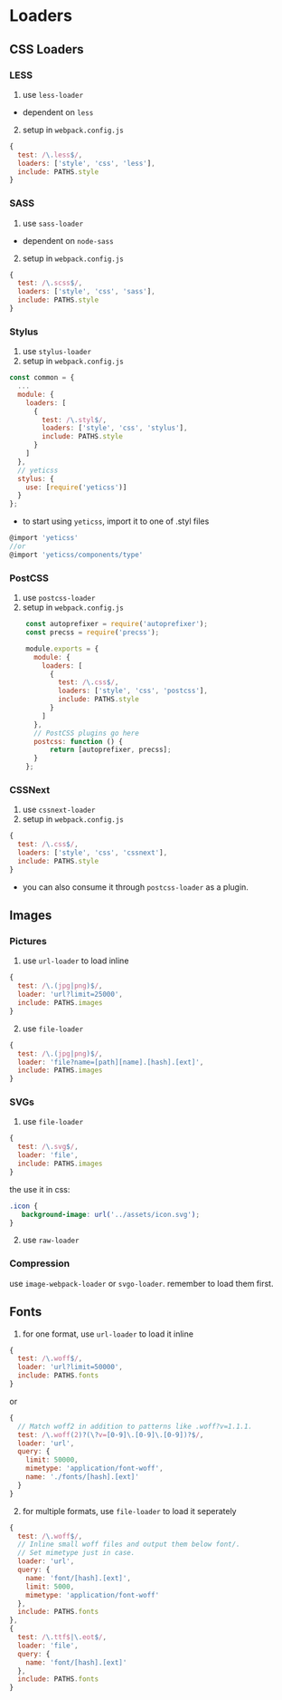 # Loaders

## CSS Loaders

### LESS

1. use `less-loader` 
 - dependent on `less`
2. setup in `webpack.config.js`

```javascript
{
  test: /\.less$/,
  loaders: ['style', 'css', 'less'],
  include: PATHS.style
}
```

### SASS

1. use `sass-loader` 
 - dependent on `node-sass`
2. setup in `webpack.config.js`

```javascript
{
  test: /\.scss$/,
  loaders: ['style', 'css', 'sass'],
  include: PATHS.style
}
```

### Stylus

1. use `stylus-loader`
2. setup in `webpack.config.js`

```javascript
const common = {
  ...
  module: {
    loaders: [
      {
        test: /\.styl$/,
        loaders: ['style', 'css', 'stylus'],
        include: PATHS.style
      }
    ]
  },
  // yeticss
  stylus: {
    use: [require('yeticss')]
  }
};
```

 - to start using `yeticss`, import it to one of .styl files

 ```javascript
@import 'yeticss'
//or
@import 'yeticss/components/type'
```


### PostCSS

1. use `postcss-loader` 
2. setup in `webpack.config.js`

```javascript
    const autoprefixer = require('autoprefixer');
    const precss = require('precss');

    module.exports = {
      module: {
        loaders: [
          {
            test: /\.css$/,
            loaders: ['style', 'css', 'postcss'],
            include: PATHS.style
          }
        ]
      },
      // PostCSS plugins go here
      postcss: function () {
          return [autoprefixer, precss];
      }
    };
```

### CSSNext

1. use `cssnext-loader` 
2. setup in `webpack.config.js`

```javascript
{
  test: /\.css$/,
  loaders: ['style', 'css', 'cssnext'],
  include: PATHS.style
}
```
 - you can also consume it through `postcss-loader` as a plugin.

## Images

### Pictures

1. use `url-loader` to load inline

```javascript
{
  test: /\.(jpg|png)$/,
  loader: 'url?limit=25000',
  include: PATHS.images
}
```

2. use `file-loader`

```javascript
{
  test: /\.(jpg|png)$/,
  loader: 'file?name=[path][name].[hash].[ext]',
  include: PATHS.images
}
```

### SVGs

1. use `file-loader`

```javascript
{
  test: /\.svg$/,
  loader: 'file',
  include: PATHS.images
}
```

the use it in css:

```css
.icon {
   background-image: url('../assets/icon.svg');
}
```

2. use `raw-loader`

### Compression

use `image-webpack-loader` or `svgo-loader`. remember to load them first.


## Fonts

1. for one format, use `url-loader` to load it inline

```javascript
{
  test: /\.woff$/,
  loader: 'url?limit=50000',
  include: PATHS.fonts
}
```

or

```javascript
{
  // Match woff2 in addition to patterns like .woff?v=1.1.1.
  test: /\.woff(2)?(\?v=[0-9]\.[0-9]\.[0-9])?$/,
  loader: 'url',
  query: {
    limit: 50000,
    mimetype: 'application/font-woff',
    name: './fonts/[hash].[ext]'
  }
}
```

2. for multiple formats, use `file-loader` to load it seperately

```javascript
{
  test: /\.woff$/,
  // Inline small woff files and output them below font/.
  // Set mimetype just in case.
  loader: 'url',
  query: {
    name: 'font/[hash].[ext]',
    limit: 5000,
    mimetype: 'application/font-woff'
  },
  include: PATHS.fonts
},
{
  test: /\.ttf$|\.eot$/,
  loader: 'file',
  query: {
    name: 'font/[hash].[ext]'
  },
  include: PATHS.fonts
}
```